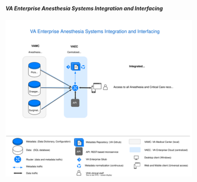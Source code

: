 ##### VA Enterprise Anesthesia Systems Integration and Interfacing

![integration](img/integration4.svg)


